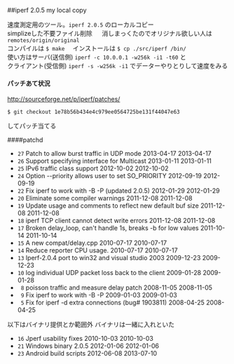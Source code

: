 ##iperf 2.0.5 my local copy

速度測定用のツール。`iperf 2.0.5` のローカルコピー   
simplizeした不要ファイル削除  　 消しまっくたのでオリジナル欲しい人は`remotes/origin/original`    
コンパイルは `$ make  ` インストールは ` $ cp ./src/iperf /bin/  `  
使い方はサーバ(送信側) `iperf -c 10.0.0.1 -w256k -i1 -t60`   と  
クライアント(受信側) `iperf -s -w256k -i1` でデーターやりとりして速度をみる   

#### パッチあて状況

http://sourceforge.net/p/iperf/patches/  

    $ git checkout 1e78b56b434e4c979ee0564725be131f44047e63   

してパッチ当てる

####patchd

* `27` Patch to allow burst traffic in UDP mode                          2013-04-17  2013-04-17  
* `26` Support specifying interface for Multicast                        2013-01-11  2013-01-11  
* `25` IPv6 traffic class support                                        2012-10-02  2012-10-02  
* `24` Option --priority allows user to set SO_PRIORITY                  2012-09-19  2012-09-19  
* `22` Fix iperf to work with -B -P (updated 2.0.5)                      2012-01-29  2012-01-29  
* `20` Eliminate some compiler warnings                                  2011-12-08  2011-12-08  
* `19` Update usage and comments to reflect new default buf size         2011-12-08  2011-12-08  
* `18` iperf TCP client cannot detect write errors                       2011-12-08  2011-12-08  
* `17` Broken delay_loop, can't handle 1s, breaks -b for low values      2011-10-14  2011-10-14  
* `15` A new compat/​delay.cpp                                           2010-07-17  2010-07-17  
* `14` Reduce reporter CPU usage.                                        2010-07-17  2010-07-17  
* `13` Iperf-2.0.4 port to win32 and visual studio 2003                  2009-12-23  2009-12-23  
* `10` log individual UDP packet loss back to the client                 2009-01-28  2009-01-28  
* ` 8` poisson traffic and measure delay patch                           2008-11-05  2008-11-05  
* ` 9` Fix iperf to work with -B -P                                      2009-01-03  2009-01-03  
* ` 5` Fix for iperf -d extra connections (bug# 1903811)                 2008-04-25  2008-04-25  

以下はバイナリ提供とか範囲外 バイナリは一緒に入れといた  

* `16`    Jperf usability fixes                                          2010-10-03  2010-10-03  
* `21`    Windows binary 2.0.5                                           2012-01-06  2012-01-06  
* `23`    Android build scripts                                          2012-06-08  2013-07-10  

